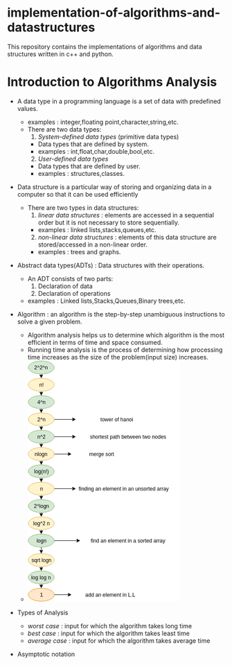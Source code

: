 # implementation-of-algorithms-and-datastructures
This repository contains the implementations of algorithms and data structures written in c++ and python.

# Introduction to Algorithms Analysis
- A data type in a programming language is a set of data with predefined values.
  - examples : integer,floating point,character,string,etc.
  - There are two data types:
    1. *System-defined data types* (primitive data types)
      - Data types that are defined by system.
      - examples : int,float,char,double,bool,etc.  
    2. *User-defined data types*
      - Data types that are defined by user.
      - examples : structures,classes.

- Data structure is a particular way of storing and organizing data in a computer so that it can be used efficiently
  - There are two types in data structures:
    1. *linear data structures* : elements are accessed in a sequential order but it is not necessary to store sequentially.
      - examples : linked lists,stacks,queues,etc.
    2. *non-linear data structures* : elements of this data structure are stored/accessed in a non-linear order.
      - examples : trees and graphs.

- Abstract data types(ADTs) : Data structures with their operations.
  - An ADT consists of two parts:
    1. Declaration of data
    2. Declaration of operations
  - examples : Linked lists,Stacks,Queues,Binary trees,etc.

- Algorithm : an algorithm is the step-by-step unambiguous instructions to solve a given problem.
  - Algorithm analysis helps us to determine which algorithm is the most efficient in terms of time and space consumed.
  - Running time analysis is the process of determining how processing time increases as the size of the problem(input size)       increases.
  -  ![relationship between different rate of growth](/images/rate_of_growth.png)
  
- Types of Analysis
  - *worst case* : input for which the algorithm takes long time
  - *best case* : input for which the algorithm takes least time
  - *average case* : input for which the algorithm takes average time
  
- Asymptotic notation 
  
